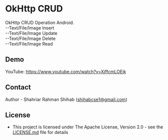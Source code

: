 # OkHttp CRUD
OkHttp CRUD Operation Android.  
--Text/File/Image Insert  
--Text/File/Image Update  
--Text/File/Image Delete  
--Text/File/Image Read

## Demo

YouTube: https://www.youtube.com/watch?v=XjffcmLOEjk


## Contact

Author - Shahriar Rahman Shihab ([shihabcse1@gmail.com](mailto:shihabcse1@gmail.com))


## License

* This project is licensed under The Apache License, Version 2.0 - see the [LICENSE.md](/LICENSE) file for details
